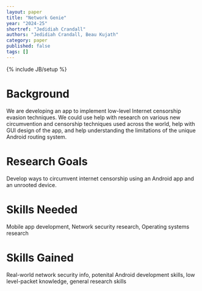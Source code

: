 ```yaml
---
layout: paper
title: "Network Genie"
year: "2024-25"
shortref: "Jedidiah Crandall"
authors: "Jedidiah Crandall, Beau Kujath"
category: paper
published: false
tags: []
---
```

{% include JB/setup %}

# Background

We are developing an app to implement low-level Internet censorship evasion techniques.
We could use help with research on various new circumvention and censorship techniques used across the world, help with GUI design of the app, and help understanding the limitations of the unique Android routing system.

# Research Goals

Develop ways to circumvent internet censorship using an Android app and an unrooted device.

# Skills Needed

Mobile app development, Network security research, Operating systems research

# Skills Gained

Real-world network security info, potenital Android development skills, low level-packet knowledge, general research skills
